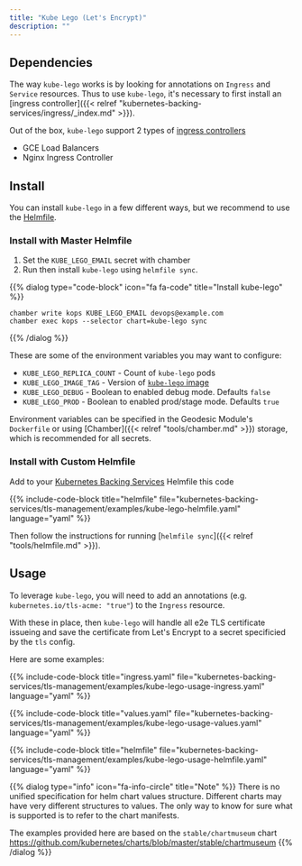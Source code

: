 ```yaml
---
title: "Kube Lego (Let's Encrypt)"
description: ""
---
```


## Dependencies

The way `kube-lego` works is by looking for annotations on `Ingress` and `Service` resources. Thus to use `kube-lego`, it's necessary to first install an [ingress controller]({{< relref "kubernetes-backing-services/ingress/_index.md" >}}).

Out of the box, `kube-lego` support 2 types of [ingress controllers](https://github.com/jetstack/kube-lego#ingress-controllers)
* GCE Load Balancers
* Nginx Ingress Controller

## Install

You can install `kube-lego` in a few different ways, but we recommend to use the [Helmfile](https://github.com/cloudposse/helmfiles/blob/master/helmfile.d/0110.kube-lego.yaml).

### Install with Master Helmfile

1. Set the `KUBE_LEGO_EMAIL` secret with chamber
2. Run then install `kube-lego` using `helmfile sync`.

{{% dialog type="code-block" icon="fa fa-code" title="Install kube-lego" %}}
```
chamber write kops KUBE_LEGO_EMAIL devops@example.com
chamber exec kops --selector chart=kube-lego sync
```
{{% /dialog %}}

These are some of the environment variables you may want to configure:

* `KUBE_LEGO_REPLICA_COUNT` - Count of `kube-lego` pods
* `KUBE_LEGO_IMAGE_TAG` - Version of [`kube-lego` image](https://hub.docker.com/r/jetstack/kube-lego/)
* `KUBE_LEGO_DEBUG` - Boolean to enabled debug mode. Defaults `false`
* `KUBE_LEGO_PROD` - Boolean to enabled prod/stage mode. Defaults `true`

Environment variables can be specified in the Geodesic Module's `Dockerfile` or using [Chamber]({{< relref "tools/chamber.md" >}}) storage, which is recommended for all secrets.

### Install with Custom Helmfile

Add to your [Kubernetes Backing Services](/kubernetes-backing-services) Helmfile this code

{{% include-code-block  title="helmfile" file="kubernetes-backing-services/tls-management/examples/kube-lego-helmfile.yaml" language="yaml" %}}

Then follow the instructions for running [`helmfile sync`]({{< relref "tools/helmfile.md" >}}).

## Usage

To leverage `kube-lego`, you will need to add an annotations (e.g. `kubernetes.io/tls-acme: "true"`) to the `Ingress` resource.

With these in place, then `kube-lego` will handle all e2e TLS certificate issueing and save the certificate from Let's Encrypt to a secret specificied by the `tls` config.

Here are some examples:

{{% include-code-block title="ingress.yaml" file="kubernetes-backing-services/tls-management/examples/kube-lego-usage-ingress.yaml" language="yaml" %}}

{{% include-code-block title="values.yaml" file="kubernetes-backing-services/tls-management/examples/kube-lego-usage-values.yaml" language="yaml" %}}

{{% include-code-block title="helmfile" file="kubernetes-backing-services/tls-management/examples/kube-lego-usage-helmfile.yaml" language="yaml" %}}

{{% dialog type="info" icon="fa-info-circle" title="Note" %}}
There is no unified specification for helm chart values structure. Different charts may have very different structures to values. The only way to know for sure what is supported is to refer to the chart manifests.

The examples provided here are based on the `stable/chartmuseum` chart https://github.com/kubernetes/charts/blob/master/stable/chartmuseum
{{% /dialog %}}
